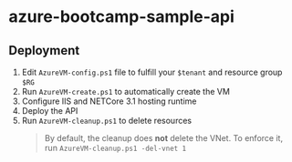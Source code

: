 # azure-bootcamp-sample-api

## Deployment

1. Edit `AzureVM-config.ps1` file to fulfill your `$tenant` and resource group `$RG`
2. Run `AzureVM-create.ps1` to automatically create the VM
3. Configure IIS and NETCore 3.1 hosting runtime
4. Deploy the API
5. Run `AzureVM-cleanup.ps1` to delete resources  
    > By default, the cleanup does **not** delete the VNet. To enforce it, run `AzureVM-cleanup.ps1 -del-vnet 1`
